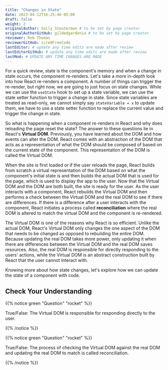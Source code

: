 ```yaml
---
title: "Changes in State"
date: 2023-04-12T16:25:46-05:00
draft: false
weight: 2
originalAuthor: Sally Steuterman # to be set by page creator
originalAuthorGitHub: gildedgardenia # to be set by page creator
reviewer: Rob Thomas
reviewerGitHub: icre8FreeCode
lastEditor: # update any time edits are made after review
lastEditorGitHub: # update any time edits are made after review
lastMod: # UPDATE ANY TIME CHANGES ARE MADE
---
```


For a quick review, state is the component's memory and when a change in state occurs, the component re-renders. Let's take a more in-depth look into how React re-renders a component. A number of things can trigger the re-render, but right now, we are going to just focus on state changes. While we can use the `useState` hook to set up a state variable, we can use the state setter function to trigger a change in state. Since state variables are treated as read-only, we cannot simply say `stateVariable = x` to update them, we have to use a state setter function to replace the current value and trigger the change in state.

So what is happening when a component re-renders in React and why does reloading the page reset the state? The answer to these questions lie in React's **Virtual DOM**. Previously, you have learned about the DOM and how events can alter the DOM.
React comes with an abstraction of the DOM that acts as a representation of what the DOM should be composed of based on the current state of the component. This representation of the DOM is called the Virtual DOM. 

When the site is first loaded or if the user reloads the page, React builds from scratch a virtual representation of the DOM based on what the component's initial state is and then builds the actual DOM that is used for the page, which is used to display the app to the user. Now that the Virtual DOM and the DOM are both built, the site is ready for the user. As the user interacts with a component, React rebuilds the Virtual DOM and then performs a check between the Virtual DOM and the real DOM to see if there are differences. If there is a difference after a user interacts with the component, React initiates a process called **reconciliation** where the real DOM is altered to match the virtual DOM and the component is re-rendered. 

The Virtual DOM is one of the reasons why React is so efficient. Unlike the actual DOM, React's Virtual DOM only changes 
the one aspect of the DOM that needs to be changed as opposed to rebuilding the entire DOM. Because updating the real DOM takes more power, only updating it when there are differences between the Virtual DOM and the real DOM saves resources.  Also, the real DOM is responsible for directly responding to the users' actions, while the Virtual DOM is an abstract construction built by React that the user cannot interact with.
 
Knowing more about how state changes, let's explore how we can update the state of a component with code.

## Check Your Understanding

{{% notice green "Question" "rocket" %}}

True/False: The Virtual DOM is responsible for responding directly to the user.

{{% /notice %}}

<!-- False -->

{{% notice green "Question" "rocket" %}}

True/False: The process of checking the Virtual DOM against the real DOM and updating the real DOM to match is called reconciliation.

{{% /notice %}}

<!-- True -->